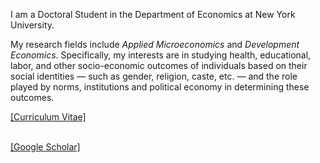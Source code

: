 
I am a Doctoral Student in the Department of Economics at New York University. 

My research fields include *Applied Microeconomics* and *Development Economics*. Specifically, my interests are in studying health, educational, labor, and other socio-economic outcomes of individuals based on their social identities &mdash; such as gender, religion, caste, etc. &mdash; and the role played by norms, institutions and political economy in determining these outcomes.

<a href="Files/CV_PhilipMinu.pdf">[Curriculum Vitae]</a>

<br><a href="https://scholar.google.com/citations?user=yqwUdjkAAAAJ&hl=en">[Google Scholar]</a>


